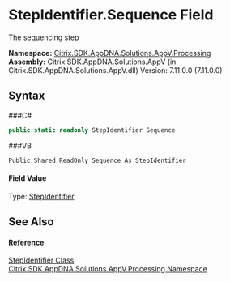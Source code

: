 # StepIdentifier.Sequence Field
 

The sequencing step

**Namespace:**&nbsp;<a href="N_Citrix_SDK_AppDNA_Solutions_AppV_Processing">Citrix.SDK.AppDNA.Solutions.AppV.Processing</a><br />**Assembly:**&nbsp;Citrix.SDK.AppDNA.Solutions.AppV (in Citrix.SDK.AppDNA.Solutions.AppV.dll) Version: 7.11.0.0 (7.11.0.0)

## Syntax

###C#
```csharp
public static readonly StepIdentifier Sequence
```

###VB
```vbnet
Public Shared ReadOnly Sequence As StepIdentifier
```


#### Field Value
Type: <a href="T_Citrix_SDK_AppDNA_Solutions_AppV_Processing_StepIdentifier">StepIdentifier</a>

## See Also


#### Reference
<a href="T_Citrix_SDK_AppDNA_Solutions_AppV_Processing_StepIdentifier">StepIdentifier Class</a><br /><a href="N_Citrix_SDK_AppDNA_Solutions_AppV_Processing">Citrix.SDK.AppDNA.Solutions.AppV.Processing Namespace</a><br />